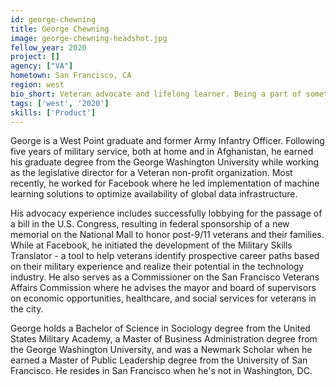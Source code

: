 ```yaml
---
id: george-chewning
title: George Chewning
image: george-chewning-headshot.jpg
fellow_year: 2020
project: []
agency: ["VA"]
hometown: San Francisco, CA
region: west
bio_short: Veteran advocate and lifelong learner. Being a part of something greater than myself is what gets me out of bed in the morning.
tags: ['west', '2020']
skills: ['Product']
---
```


George is a West Point graduate and former Army Infantry Officer. Following five years of military service, both at home and in Afghanistan, he earned his graduate degree from the George Washington University while working as the legislative director for a Veteran non-profit organization. Most recently, he worked for Facebook where he led implementation of machine learning solutions to optimize availability of global data infrastructure.

His advocacy experience includes successfully lobbying for the passage of a bill in the U.S. Congress, resulting in federal sponsorship of a new memorial on the National Mall to honor post-9/11 veterans and their families. While at Facebook, he initiated the development of the Military Skills Translator - a tool to help veterans identify prospective career paths based on their military experience and realize their potential in the technology industry. He also serves as a Commissioner on the San Francisco Veterans Affairs Commission where he advises the mayor and board of supervisors on economic opportunities, healthcare, and social services for veterans in the city.

George holds a Bachelor of Science in Sociology degree from the United States Military Academy, a Master of Business Administration degree from the George Washington University, and was a Newmark Scholar when he earned a Master of Public Leadership degree from the University of San Francisco. He resides in San Francisco when he's not in Washington, DC.

